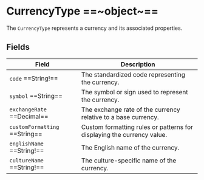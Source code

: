 # CurrencyType ==~object~==

The `CurrencyType` represents a currency and its associated properties. 

## Fields

| Field                           | Description                                                                         |
|---------------------------------|-------------------------------------------------------------------------------------|
| `code`  ==String!==             | The standardized code representing the currency.                                    |
| `symbol`  ==String==            | The symbol or sign used to represent the currency.                                  |
| `exchangeRate`  ==Decimal==     | The exchange rate of the currency relative to a base currency.                      |
| `customFormatting`  ==String==  | Custom formatting rules or patterns for displaying the currency value.              |
| `englishName` ==String!==       | The English name of the currency.                                                   |
| `cultureName` ==String!==       | The culture-specific name of the currency.                                          |

